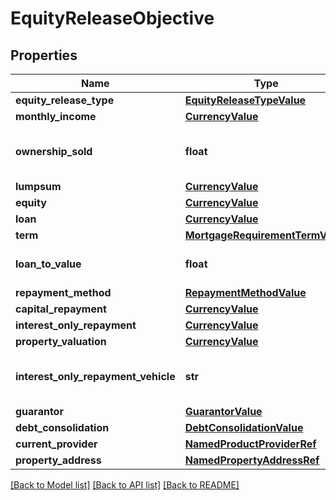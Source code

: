 # EquityReleaseObjective

## Properties
Name | Type | Description | Notes
------------ | ------------- | ------------- | -------------
**equity_release_type** | [**EquityReleaseTypeValue**](EquityReleaseTypeValue.md) |  | [optional] 
**monthly_income** | [**CurrencyValue**](CurrencyValue.md) |  | [optional] 
**ownership_sold** | **float** | Percentage of ownership sold. | [optional] 
**lumpsum** | [**CurrencyValue**](CurrencyValue.md) |  | [optional] 
**equity** | [**CurrencyValue**](CurrencyValue.md) |  | [optional] 
**loan** | [**CurrencyValue**](CurrencyValue.md) |  | [optional] 
**term** | [**MortgageRequirementTermValue**](MortgageRequirementTermValue.md) |  | [optional] 
**loan_to_value** | **float** | loan to value percentage. | [optional] 
**repayment_method** | [**RepaymentMethodValue**](RepaymentMethodValue.md) |  | [optional] 
**capital_repayment** | [**CurrencyValue**](CurrencyValue.md) |  | [optional] 
**interest_only_repayment** | [**CurrencyValue**](CurrencyValue.md) |  | [optional] 
**property_valuation** | [**CurrencyValue**](CurrencyValue.md) |  | [optional] 
**interest_only_repayment_vehicle** | **str** | Interest only repayment vehicle. | [optional] 
**guarantor** | [**GuarantorValue**](GuarantorValue.md) |  | [optional] 
**debt_consolidation** | [**DebtConsolidationValue**](DebtConsolidationValue.md) |  | [optional] 
**current_provider** | [**NamedProductProviderRef**](NamedProductProviderRef.md) |  | [optional] 
**property_address** | [**NamedPropertyAddressRef**](NamedPropertyAddressRef.md) |  | [optional] 

[[Back to Model list]](../README.md#documentation-for-models) [[Back to API list]](../README.md#documentation-for-api-endpoints) [[Back to README]](../README.md)

